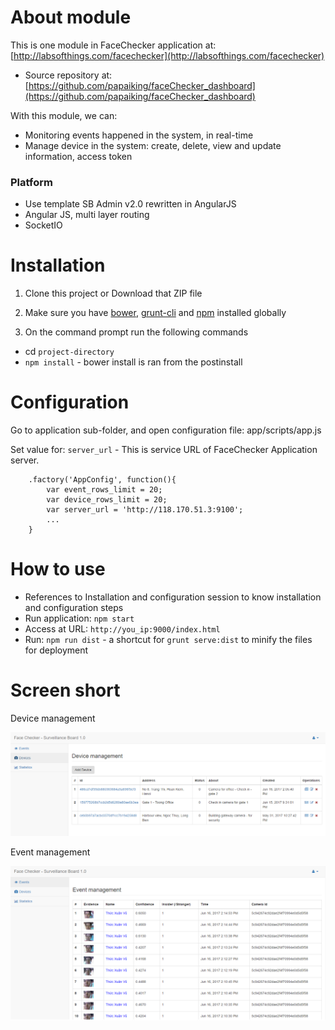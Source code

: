 # About module

This is one module in FaceChecker application at: [http://labsofthings.com/facechecker](http://labsofthings.com/facechecker)

-   Source repository at: [https://github.com/papaiking/faceChecker_dashboard](https://github.com/papaiking/faceChecker_dashboard)

With this module, we can:

-   Monitoring events happened in the system, in real-time
-   Manage device in the system: create, delete, view and update information, access token

### Platform
* Use template SB Admin v2.0 rewritten in AngularJS
* Angular JS, multi layer routing
* SocketIO

# Installation

1. Clone this project or Download that ZIP file

2. Make sure you have [bower](http://bower.io/), [grunt-cli](https://www.npmjs.com/package/grunt-cli) and  [npm](https://www.npmjs.org/) installed globally

3. On the command prompt run the following commands
- cd `project-directory`
- `npm install` - bower install is ran from the postinstall

# Configuration

Go to application sub-folder, and open configuration file: app/scripts/app.js

Set value for: `server_url` - This is service URL of FaceChecker Application server.

```
    .factory('AppConfig', function(){
        var event_rows_limit = 20;
        var device_rows_limit = 20;
        var server_url = 'http://118.170.51.3:9100';
        ...
    }
```

# How to use

* References to Installation and configuration session to know installation and configuration steps
* Run application: `npm start`
* Access at URL: `http://you_ip:9000/index.html`
* Run: `npm run dist` - a shortcut for `grunt serve:dist` to minify the files for deployment

# Screen short

Device management

<img alt="Device management" src="/img/device_management.png" style="border: 0px;">

Event management

<img alt="Event management" src="/img/event_management.png" style="border: 0px;">

